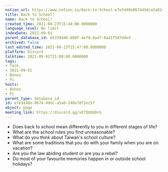 ```yaml
---
notion_url: https://www.notion.so/Back-to-School-e7e5448e067449dca5a0240e7df2ec57
title: Back to School!
name: Back to School!
created_time: 2021-08-23T15:44:00.0000000
language_level: No limit
indexDate: 2021-09-01
parent_database_id: e9339446-880f-4ef0-8ad7-8ad1f507dded
archived: false
last_edited_time: 2021-08-23T15:47:00.0000000
platform: Discord
talktime: 2021-09-01T21:00:00.0000000
tags:
- Talk
- 2021-09-01
- Bones
- Pi
hosts:
- Bones
- Pi
parent_type: database_id
id: e7e5448e-0674-49dc-a5a0-240e7df2ec57
object: page
meeting_link: https://discord.gg/vE7QUXGDnS
---
```


   - Does back to school mean differently to you in different stages of life?
   - What are the school rules you find unreasonable?
   - What do you think about Taiwan's school culture?
   - What are some traditions that you do with your family when you are on vacation?
   - Are you the law abiding student or are you a rebel?
   - Do most of your favourite memories happen in or outside school holidays?








